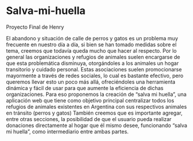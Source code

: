 # Salva-mi-huella
Proyecto Final de Henry


El abandono y situación de calle de perros y gatos es un problema muy frecuente en nuestro día a día, si bien se han tomado medidas sobre el tema, creemos que todavía queda mucho que hacer al respecto.
Por lo general las organizaciones y refugios de animales suelen encargarse de que esta problemática disminuya, otorgándoles a los animales un hogar transitorio y cuidado personal. Estas asociaciones suelen promocionarse mayormente a través de redes sociales, lo cual es bastante efectivo, pero queremos llevar esto un poco más allá, ofreciéndoles una herramienta dinámica y fácil de usar para que aumente la eficiencia de dichas organizaciones.
Para eso proponemos la creación de “salva mi huella”, una aplicación web que tiene como objetivo principal centralizar todos los refugios de animales existentes en Argentina con sus respectivos animales en tránsito (perros y gatos)
También creemos que es importante agregar, entre otras secciones, la posibilidad de que el usuario pueda realizar donaciones directamente al hogar que él mismo desee, funcionando “salva mi huella”, como intermediario entre ambas partes.

